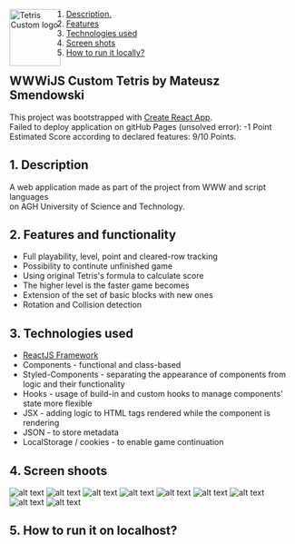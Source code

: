 <img src="https://github.com/Smendowski/react-tetris/blob/master/screenshoots/logo.png"
     alt="Tetris Custom logo" height="100" width="90"
     style="float: left; margin-right: 10px;">

1. [ Description. ](#desc)
2. [ Features ](#features)
3. [ Technologies used ](#techno)
4. [ Screen shots ](#screens)
5. [ How to run it locally? ](#instr)

## WWWiJS Custom Tetris by Mateusz Smendowski
This project was bootstrapped with [Create React App](https://github.com/facebook/create-react-app). <br/>
Failed to deploy application on gitHub Pages (unsolved error):  -1 Point <br/>
Estimated Score according to declared features: 9/10 Points.

<a name="desc"></a>
## 1. Description
A web application made as part of the project from WWW and script languages
</br> on AGH University of Science and Technology.

<a name="features"></a>
## 2. Features and functionality
+ Full playability, level, point and cleared-row tracking
+ Possibility to continute unfinished game
+ Using original Tetris's formula to calculate score
+ The higher level is the faster game becomes
+ Extension of the set of basic blocks with new ones
+ Rotation and Collision detection


<a name="techno"></a>
## 3. Technologies used
* [ReactJS Framework](https://pl.reactjs.org/)
* Components - functional and class-based
* Styled-Components - separating the appearance of components from logic and their functionality
* Hooks - usage of build-in and custom hooks to manage components' state more flexible
* JSX - adding logic to HTML tags rendered while the component is rendering
* JSON - to store metadata 
* LocalStorage / cookies - to enable game continuation

<a name="screens"></a>
## 4. Screen shoots
![alt text](https://github.com/Smendowski/react-tetris/blob/master/screenshoots/1.png)
![alt text](https://github.com/Smendowski/react-tetris/blob/master/screenshoots/2.png)
![alt text](https://github.com/Smendowski/react-tetris/blob/master/screenshoots/3.png)
![alt text](https://github.com/Smendowski/react-tetris/blob/master/screenshoots/4.png)
![alt text](https://github.com/Smendowski/react-tetris/blob/master/screenshoots/5.png)
![alt text](https://github.com/Smendowski/react-tetris/blob/master/screenshoots/6.png)
![alt text](https://github.com/Smendowski/react-tetris/blob/master/screenshoots/7.png)
![alt text](https://github.com/Smendowski/react-tetris/blob/master/screenshoots/8.png)
![alt text](https://github.com/Smendowski/react-tetris/blob/master/screenshoots/9.png)

<a name="instr"></a>
## 5. How to run it on localhost?
